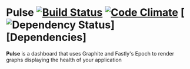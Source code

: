 # Pulse [![Build Status](https://secure.travis-ci.org/intercom/pulse.png?branch=master)](http://travis-ci.org/intercom/pulse) [![Code Climate](https://codeclimate.com/github/intercom/pulse.png)](https://codeclimate.com/github/intercom/pulse) [![Dependency Status](https://gemnasium.com/colszowka/simplecov.png)][Dependencies]

**Pulse** is a dashboard that uses Graphite and Fastly's Epoch to render graphs displaying the health of your application